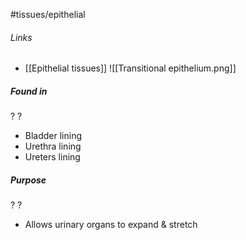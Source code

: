 #tissues/epithelial 
###### Links
- [[Epithelial tissues]]
![[Transitional epithelium.png]]
##### Found in
?
?
- Bladder lining
- Urethra lining
- Ureters lining

##### Purpose
?
?
- Allows urinary organs to expand & stretch


